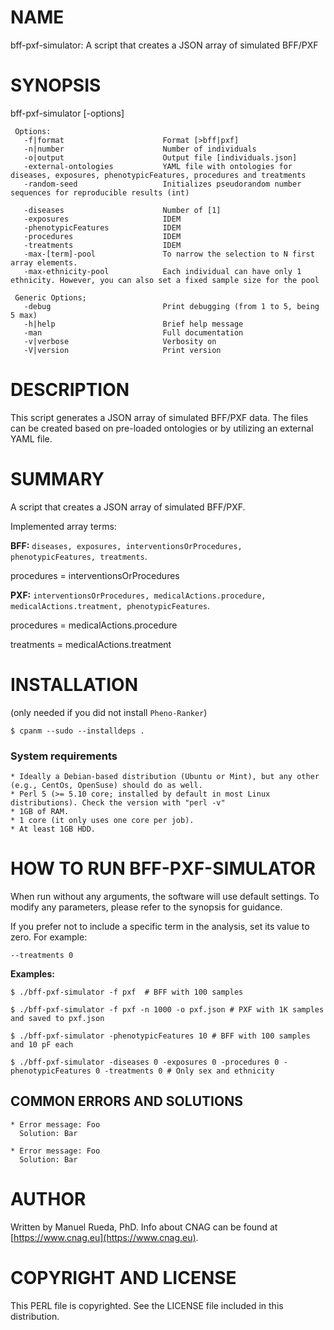 # NAME

bff-pxf-simulator: A script that creates a JSON array of simulated BFF/PXF

# SYNOPSIS

bff-pxf-simulator \[-options\]

     Options:
       -f|format                      Format [>bff|pxf]
       -n|number                      Number of individuals
       -o|output                      Output file [individuals.json]
       -external-ontologies           YAML file with ontologies for diseases, exposures, phenotypicFeatures, procedures and treatments
       -random-seed                   Initializes pseudorandom number sequences for reproducible results (int)

       -diseases                      Number of [1]
       -exposures                     IDEM
       -phenotypicFeatures            IDEM
       -procedures                    IDEM
       -treatments                    IDEM
       -max-[term]-pool               To narrow the selection to N first array elements.
       -max-ethnicity-pool            Each individual can have only 1 ethnicity. However, you can also set a fixed sample size for the pool

     Generic Options;
       -debug                         Print debugging (from 1 to 5, being 5 max)
       -h|help                        Brief help message
       -man                           Full documentation
       -v|verbose                     Verbosity on
       -V|version                     Print version

# DESCRIPTION

This script generates a JSON array of simulated BFF/PXF data. The files can be created based on pre-loaded ontologies or by utilizing an external YAML file.

# SUMMARY

A script that creates a JSON array of simulated BFF/PXF. 

Implemented array terms:

**BFF:** `diseases, exposures, interventionsOrProcedures, phenotypicFeatures, treatments`. 

procedures = interventionsOrProcedures

**PXF:** `interventionsOrProcedures, medicalActions.procedure, medicalActions.treatment, phenotypicFeatures`.

procedures = medicalActions.procedure

treatments = medicalActions.treatment

# INSTALLATION

(only needed if you did not install `Pheno-Ranker`)

    $ cpanm --sudo --installdeps .

### System requirements

    * Ideally a Debian-based distribution (Ubuntu or Mint), but any other (e.g., CentOs, OpenSuse) should do as well.
    * Perl 5 (>= 5.10 core; installed by default in most Linux distributions). Check the version with "perl -v"
    * 1GB of RAM.
    * 1 core (it only uses one core per job).
    * At least 1GB HDD.

# HOW TO RUN BFF-PXF-SIMULATOR

When run without any arguments, the software will use default settings. To modify any parameters, please refer to the synopsis for guidance.

If you prefer not to include a specific term in the analysis, set its value to zero. For example:

`--treatments 0`

**Examples:**

    $ ./bff-pxf-simulator -f pxf  # BFF with 100 samples

    $ ./bff-pxf-simulator -f pxf -n 1000 -o pxf.json # PXF with 1K samples and saved to pxf.json

    $ ./bff-pxf-simulator -phenotypicFeatures 10 # BFF with 100 samples and 10 pF each

    $ ./bff-pxf-simulator -diseases 0 -exposures 0 -procedures 0 -phenotypicFeatures 0 -treatments 0 # Only sex and ethnicity

## COMMON ERRORS AND SOLUTIONS

    * Error message: Foo
      Solution: Bar

    * Error message: Foo
      Solution: Bar

# AUTHOR 

Written by Manuel Rueda, PhD. Info about CNAG can be found at [https://www.cnag.eu](https://www.cnag.eu).

# COPYRIGHT AND LICENSE

This PERL file is copyrighted. See the LICENSE file included in this distribution.
